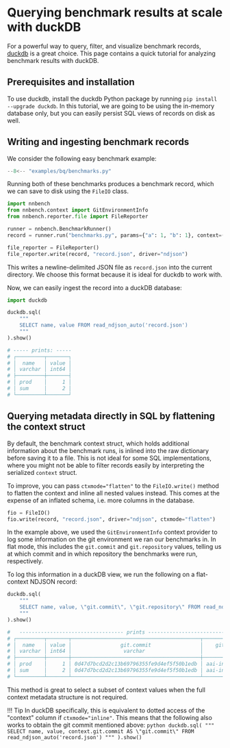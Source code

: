 # Querying benchmark results at scale with duckDB

For a powerful way to query, filter, and visualize benchmark records, [duckdb](https://duckdb.org/) is a great choice.
This page contains a quick tutorial for analyzing benchmark results with duckDB.

## Prerequisites and installation

To use duckdb, install the duckdb Python package by running `pip install --upgrade duckdb`.
In this tutorial, we are going to be using the in-memory database only, but you can easily persist SQL views of records on disk as well.

## Writing and ingesting benchmark records

We consider the following easy benchmark example:

```python
--8<-- "examples/bq/benchmarks.py"
```

Running both of these benchmarks produces a benchmark record, which we can save to disk using the `FileIO` class.

```python
import nnbench
from nnbench.context import GitEnvironmentInfo
from nnbench.reporter.file import FileReporter

runner = nnbench.BenchmarkRunner()
record = runner.run("benchmarks.py", params={"a": 1, "b": 1}, context=(GitEnvironmentInfo(),))

file_reporter = FileReporter()
file_reporter.write(record, "record.json", driver="ndjson")
```

This writes a newline-delimited JSON file as `record.json` into the current directory. We choose this format because it is ideal for duckdb to work with.

Now, we can easily ingest the record into a duckDB database:

```python
import duckdb

duckdb.sql(
    """
    SELECT name, value FROM read_ndjson_auto('record.json')
    """
).show()

# ----- prints: -----
# ┌─────────┬───────┐
# │  name   │ value │
# │ varchar │ int64 │
# ├─────────┼───────┤
# │ prod    │     1 │
# │ sum     │     2 │
# └─────────┴───────┘
```

## Querying metadata directly in SQL by flattening the context struct

By default, the benchmark context struct, which holds additional information about the benchmark runs, is inlined into the raw dictionary before saving it to a file.
This is not ideal for some SQL implementations, where you might not be able to filter records easily by interpreting the serialized `context` struct.

To improve, you can pass `ctxmode="flatten"` to the `FileIO.write()` method to flatten the context and inline all nested values instead.
This comes at the expense of an inflated schema, i.e. more columns in the database.

```python
fio = FileIO()
fio.write(record, "record.json", driver="ndjson", ctxmode="flatten")
```

In the example above, we used the `GitEnvironmentInfo` context provider to log some information on the git environment we ran our benchmarks in.
In flat mode, this includes the `git.commit` and `git.repository` values, telling us at which commit and in which repository the benchmarks were run, respectively.

To log this information in a duckDB view, we run the following on a flat-context NDJSON record:

```python
duckdb.sql(
    """
    SELECT name, value, \"git.commit\", \"git.repository\" FROM read_ndjson_auto('record.json')
    """
).show()

#   ---------------------------------- prints ------------------------------------------
# ┌─────────┬───────┬──────────────────────────────────────────┬───────────────────────┐
# │  name   │ value │                git.commit                │    git.repository     │
# │ varchar │ int64 │                 varchar                  │        varchar        │
# ├─────────┼───────┼──────────────────────────────────────────┼───────────────────────┤
# │ prod    │     1 │ 0d47d7bcd2d2c13b69796355fe9d4ef5f50b1edb │ aai-institute/nnbench │
# │ sum     │     2 │ 0d47d7bcd2d2c13b69796355fe9d4ef5f50b1edb │ aai-institute/nnbench │
# └─────────┴───────┴──────────────────────────────────────────┴───────────────────────┘
```

This method is great to select a subset of context values when the full context metadata structure is not required.

!!! Tip
    In duckDB specifically, this is equivalent to dotted access of the "context" column if `ctxmode="inline"`.
    This means that the following also works to obtain the git commit mentioned above:
    ```python
    duckdb.sql(
        """
        SELECT name, value, context.git.commit AS \"git.commit\" FROM read_ndjson_auto('record.json')
        """
    ).show()
    ```
